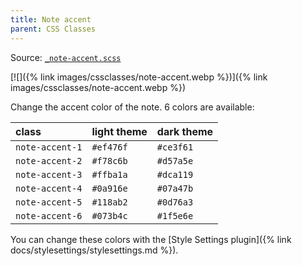 ```yaml
---
title: Note accent
parent: CSS Classes
---
```


Source: [`_note-accent.scss`](https://github.com/ElsaTam/obsidian-fancy-a-story/blob/main/snippets/cssclasses/_note-accent.scss)

[![]({% link images/cssclasses/note-accent.webp %})]({% link images/cssclasses/note-accent.webp %})

Change the accent color of the note. 6 colors are available:

| class | light theme | dark theme |
|:------|:-----------|:------------|
| `note-accent-1` | <span class="col-tag" style="background:#ef476f;"></span> `#ef476f` | <span class="col-tag" style="background:#ce3f61;"></span> `#ce3f61` |
| `note-accent-2` | <span class="col-tag" style="background:#f78c6b;"></span> `#f78c6b` | <span class="col-tag" style="background:#d57a5e;"></span> `#d57a5e` |
| `note-accent-3` | <span class="col-tag" style="background:#ffba1a;"></span> `#ffba1a` | <span class="col-tag" style="background:#dca119;"></span> `#dca119` |
| `note-accent-4` | <span class="col-tag" style="background:#0a916e;"></span> `#0a916e` | <span class="col-tag" style="background:#07a47b;"></span> `#07a47b` |
| `note-accent-5` | <span class="col-tag" style="background:#118ab2;"></span> `#118ab2` | <span class="col-tag" style="background:#0d76a3;"></span> `#0d76a3` |
| `note-accent-6` | <span class="col-tag" style="background:#073b4c;"></span> `#073b4c` | <span class="col-tag" style="background:#1f5e6e;"></span> `#1f5e6e` |


You can change these colors with the [Style Settings plugin]({% link docs/stylesettings/stylesettings.md %}).